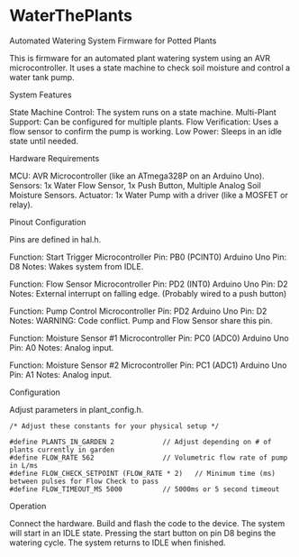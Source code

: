 # WaterThePlants
Automated Watering System Firmware for Potted Plants

This is firmware for an automated plant watering system using an AVR microcontroller. It uses a state machine to check soil moisture and control a water tank pump.

System Features

  State Machine Control: The system runs on a state machine.
  Multi-Plant Support: Can be configured for multiple plants.
  Flow Verification: Uses a flow sensor to confirm the pump is working.
  Low Power: Sleeps in an idle state until needed.

Hardware Requirements

  MCU: AVR Microcontroller (like an ATmega328P on an Arduino Uno).
  Sensors: 1x Water Flow Sensor, 1x Push Button, Multiple Analog Soil Moisture Sensors.
  Actuator: 1x Water Pump with a driver (like a MOSFET or relay).

Pinout Configuration

  Pins are defined in hal.h.

  Function: Start Trigger
    Microcontroller Pin: PB0 (PCINT0)
    Arduino Uno Pin: D8
    Notes: Wakes system from IDLE.

  Function: Flow Sensor
    Microcontroller Pin: PD2 (INT0)
    Arduino Uno Pin: D2
    Notes: External interrupt on falling edge. (Probably wired to a push button)

  Function: Pump Control
    Microcontroller Pin: PD2
    Arduino Uno Pin: D2
    Notes: WARNING: Code conflict. Pump and Flow Sensor share this pin.

  Function: Moisture Sensor #1
    Microcontroller Pin: PC0 (ADC0)
    Arduino Uno Pin: A0
    Notes: Analog input.

  Function: Moisture Sensor #2
    Microcontroller Pin: PC1 (ADC1)
    Arduino Uno Pin: A1
    Notes: Analog input.

Configuration

  Adjust parameters in plant_config.h.

    /* Adjust these constants for your physical setup */
    
    #define PLANTS_IN_GARDEN 2            // Adjust depending on # of plants currently in garden
    #define FLOW_RATE 562                 // Volumetric flow rate of pump in L/ms
    #define FLOW_CHECK_SETPOINT (FLOW_RATE * 2)   // Minimum time (ms) between pulses for Flow Check to pass
    #define FLOW_TIMEOUT_MS 5000          // 5000ms or 5 second timeout


Operation

  Connect the hardware.
  Build and flash the code to the device.
  The system will start in an IDLE state.
  Pressing the start button on pin D8 begins the watering cycle.
  The system returns to IDLE when finished.
